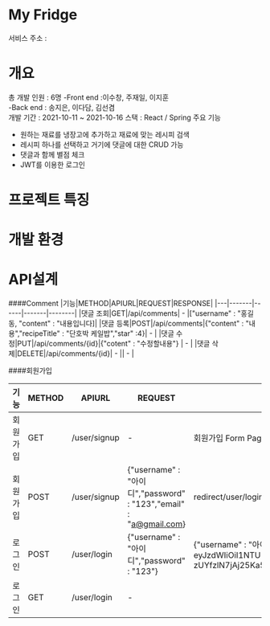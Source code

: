 My Fridge
=====================
서비스 주소 : 

개요
=====================
총 개발 인원 : 6명
-Front end :이수창, 주재일, 이지훈  
-Back end : 송지은, 이다담, 김선겸  
개발 기간 : 2021-10-11 ~ 2021-10-16
스택 : React / Spring
주요 기능  
- 원하는 재료를 냉장고에 추가하고 재료에 맞는 레시피 검색
- 레시피 하나를 선택하고 거기에 댓글에 대한 CRUD 가능
- 댓글과 함께 별점 체크
- JWT를 이용한 로그인



프로젝트 특징
=====================

개발 환경 
====================
API설계
=======================
####Comment
|기능|METHOD|APIURL|REQUEST|RESPONSE|
|---|-------|------|-------|--------|
|댓글 조회|GET|/api/comments| - |["username" : "홍길동, "content" : "내용입니다]|
|댓글 등록|POST|/api/comments|{"content" : "내용","recipeTitle" : "단호박 케일밥","star" :4}| - |
|댓글 수정|PUT|/api/comments/{id}|{"cotent" : "수정할내용"} | - |
|댓글 삭제|DELETE|/api/comments/{id}| - || - |

####회원가입

|기능|METHOD|APIURL|REQUEST|RESPONSE|
|---------|-------|------|-------|--------|
|회원가입|GET|/user/signup| - |회원가입 Form Page|
|회원가입|POST|/user/signup|{"username" : "아이디","password" : "123","email" : "a@gmail.com}| redirect/user/login |
|로그인|POST|/user/login|{"username" : "아이디","password" : "123"} | {"username" : "아이디" , "token":"eyJhbGciOiJIUzI1NiJ9.  eyJzdWIiOiI1NTU1IiwiaWF0IjoxNjM0MDg5NzA3LCJleHAiOjE2MzQxNzYxMDd9.  zUYfzlN7jAj25Ka5Q_qWyzkGZuVIeeKq0jvND3JObe4"}|
|로그인|GET|/user/login| - || 로그인 Form Page |


